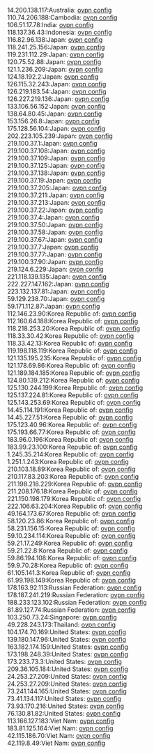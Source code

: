 14.200.138.117:Australia: [ovpn config](vpn/14_200_138_117.ovpn)  
110.74.206.188:Cambodia: [ovpn config](vpn/110_74_206_188.ovpn)  
106.51.17.78:India: [ovpn config](vpn/106_51_17_78.ovpn)  
118.137.36.43:Indonesia: [ovpn config](vpn/118_137_36_43.ovpn)  
116.82.96.138:Japan: [ovpn config](vpn/116_82_96_138.ovpn)  
118.241.25.156:Japan: [ovpn config](vpn/118_241_25_156.ovpn)  
119.231.112.29:Japan: [ovpn config](vpn/119_231_112_29.ovpn)  
120.75.52.88:Japan: [ovpn config](vpn/120_75_52_88.ovpn)  
121.1.236.209:Japan: [ovpn config](vpn/121_1_236_209.ovpn)  
124.18.192.2:Japan: [ovpn config](vpn/124_18_192_2.ovpn)  
126.115.32.243:Japan: [ovpn config](vpn/126_115_32_243.ovpn)  
126.219.183.54:Japan: [ovpn config](vpn/126_219_183_54.ovpn)  
126.227.219.136:Japan: [ovpn config](vpn/126_227_219_136.ovpn)  
133.106.56.152:Japan: [ovpn config](vpn/133_106_56_152.ovpn)  
138.64.80.45:Japan: [ovpn config](vpn/138_64_80_45.ovpn)  
153.156.26.8:Japan: [ovpn config](vpn/153_156_26_8.ovpn)  
175.128.56.104:Japan: [ovpn config](vpn/175_128_56_104.ovpn)  
202.223.105.239:Japan: [ovpn config](vpn/202_223_105_239.ovpn)  
219.100.37.1:Japan: [ovpn config](vpn/219_100_37_1.ovpn)  
219.100.37.108:Japan: [ovpn config](vpn/219_100_37_108.ovpn)  
219.100.37.109:Japan: [ovpn config](vpn/219_100_37_109.ovpn)  
219.100.37.125:Japan: [ovpn config](vpn/219_100_37_125.ovpn)  
219.100.37.138:Japan: [ovpn config](vpn/219_100_37_138.ovpn)  
219.100.37.19:Japan: [ovpn config](vpn/219_100_37_19.ovpn)  
219.100.37.205:Japan: [ovpn config](vpn/219_100_37_205.ovpn)  
219.100.37.211:Japan: [ovpn config](vpn/219_100_37_211.ovpn)  
219.100.37.213:Japan: [ovpn config](vpn/219_100_37_213.ovpn)  
219.100.37.22:Japan: [ovpn config](vpn/219_100_37_22.ovpn)  
219.100.37.4:Japan: [ovpn config](vpn/219_100_37_4.ovpn)  
219.100.37.50:Japan: [ovpn config](vpn/219_100_37_50.ovpn)  
219.100.37.58:Japan: [ovpn config](vpn/219_100_37_58.ovpn)  
219.100.37.67:Japan: [ovpn config](vpn/219_100_37_67.ovpn)  
219.100.37.7:Japan: [ovpn config](vpn/219_100_37_7.ovpn)  
219.100.37.77:Japan: [ovpn config](vpn/219_100_37_77.ovpn)  
219.100.37.90:Japan: [ovpn config](vpn/219_100_37_90.ovpn)  
219.124.6.229:Japan: [ovpn config](vpn/219_124_6_229.ovpn)  
221.118.139.135:Japan: [ovpn config](vpn/221_118_139_135.ovpn)  
222.227.147.162:Japan: [ovpn config](vpn/222_227_147_162.ovpn)  
223.132.137.81:Japan: [ovpn config](vpn/223_132_137_81.ovpn)  
59.129.238.70:Japan: [ovpn config](vpn/59_129_238_70.ovpn)  
59.171.112.87:Japan: [ovpn config](vpn/59_171_112_87.ovpn)  
112.146.23.90:Korea Republic of: [ovpn config](vpn/112_146_23_90.ovpn)  
112.160.64.188:Korea Republic of: [ovpn config](vpn/112_160_64_188.ovpn)  
118.218.253.20:Korea Republic of: [ovpn config](vpn/118_218_253_20.ovpn)  
118.33.30.42:Korea Republic of: [ovpn config](vpn/118_33_30_42.ovpn)  
118.33.42.13:Korea Republic of: [ovpn config](vpn/118_33_42_13.ovpn)  
119.198.118.119:Korea Republic of: [ovpn config](vpn/119_198_118_119.ovpn)  
121.135.195.235:Korea Republic of: [ovpn config](vpn/121_135_195_235.ovpn)  
121.178.69.86:Korea Republic of: [ovpn config](vpn/121_178_69_86.ovpn)  
121.189.184.185:Korea Republic of: [ovpn config](vpn/121_189_184_185.ovpn)  
124.80.139.212:Korea Republic of: [ovpn config](vpn/124_80_139_212.ovpn)  
125.130.244.199:Korea Republic of: [ovpn config](vpn/125_130_244_199.ovpn)  
125.137.224.81:Korea Republic of: [ovpn config](vpn/125_137_224_81.ovpn)  
125.143.253.69:Korea Republic of: [ovpn config](vpn/125_143_253_69.ovpn)  
14.45.114.191:Korea Republic of: [ovpn config](vpn/14_45_114_191.ovpn)  
14.45.227.51:Korea Republic of: [ovpn config](vpn/14_45_227_51.ovpn)  
175.123.40.96:Korea Republic of: [ovpn config](vpn/175_123_40_96.ovpn)  
175.193.66.77:Korea Republic of: [ovpn config](vpn/175_193_66_77.ovpn)  
183.96.0.196:Korea Republic of: [ovpn config](vpn/183_96_0_196.ovpn)  
183.99.23.100:Korea Republic of: [ovpn config](vpn/183_99_23_100.ovpn)  
1.245.35.214:Korea Republic of: [ovpn config](vpn/1_245_35_214.ovpn)  
1.251.1.243:Korea Republic of: [ovpn config](vpn/1_251_1_243.ovpn)  
210.103.18.89:Korea Republic of: [ovpn config](vpn/210_103_18_89.ovpn)  
210.117.83.203:Korea Republic of: [ovpn config](vpn/210_117_83_203.ovpn)  
211.198.218.229:Korea Republic of: [ovpn config](vpn/211_198_218_229.ovpn)  
211.208.176.18:Korea Republic of: [ovpn config](vpn/211_208_176_18.ovpn)  
221.150.198.179:Korea Republic of: [ovpn config](vpn/221_150_198_179.ovpn)  
222.106.63.204:Korea Republic of: [ovpn config](vpn/222_106_63_204.ovpn)  
49.164.173.67:Korea Republic of: [ovpn config](vpn/49_164_173_67.ovpn)  
58.120.23.86:Korea Republic of: [ovpn config](vpn/58_120_23_86.ovpn)  
58.231.156.15:Korea Republic of: [ovpn config](vpn/58_231_156_15.ovpn)  
59.10.234.114:Korea Republic of: [ovpn config](vpn/59_10_234_114.ovpn)  
59.21.17.249:Korea Republic of: [ovpn config](vpn/59_21_17_249.ovpn)  
59.21.22.8:Korea Republic of: [ovpn config](vpn/59_21_22_8.ovpn)  
59.86.194.108:Korea Republic of: [ovpn config](vpn/59_86_194_108.ovpn)  
59.9.70.28:Korea Republic of: [ovpn config](vpn/59_9_70_28.ovpn)  
61.105.141.3:Korea Republic of: [ovpn config](vpn/61_105_141_3.ovpn)  
61.99.198.149:Korea Republic of: [ovpn config](vpn/61_99_198_149.ovpn)  
178.163.92.113:Russian Federation: [ovpn config](vpn/178_163_92_113.ovpn)  
178.187.241.219:Russian Federation: [ovpn config](vpn/178_187_241_219.ovpn)  
188.233.123.102:Russian Federation: [ovpn config](vpn/188_233_123_102.ovpn)  
81.89.127.74:Russian Federation: [ovpn config](vpn/81_89_127_74.ovpn)  
103.250.73.24:Singapore: [ovpn config](vpn/103_250_73_24.ovpn)  
49.228.243.173:Thailand: [ovpn config](vpn/49_228_243_173.ovpn)  
104.174.70.169:United States: [ovpn config](vpn/104_174_70_169.ovpn)  
139.180.147.96:United States: [ovpn config](vpn/139_180_147_96.ovpn)  
163.182.174.159:United States: [ovpn config](vpn/163_182_174_159.ovpn)  
173.198.248.39:United States: [ovpn config](vpn/173_198_248_39.ovpn)  
173.233.73.3:United States: [ovpn config](vpn/173_233_73_3.ovpn)  
209.36.105.184:United States: [ovpn config](vpn/209_36_105_184.ovpn)  
24.253.27.209:United States: [ovpn config](vpn/24_253_27_209.ovpn)  
24.253.27.209:United States: [ovpn config](vpn/24_253_27_209.ovpn)  
73.241.144.165:United States: [ovpn config](vpn/73_241_144_165.ovpn)  
73.41.134.117:United States: [ovpn config](vpn/73_41_134_117.ovpn)  
73.93.170.216:United States: [ovpn config](vpn/73_93_170_216.ovpn)  
76.130.81.82:United States: [ovpn config](vpn/76_130_81_82.ovpn)  
113.166.127.183:Viet Nam: [ovpn config](vpn/113_166_127_183.ovpn)  
183.81.125.164:Viet Nam: [ovpn config](vpn/183_81_125_164.ovpn)  
42.115.186.70:Viet Nam: [ovpn config](vpn/42_115_186_70.ovpn)  
42.119.8.49:Viet Nam: [ovpn config](vpn/42_119_8_49.ovpn)  
